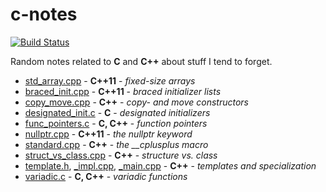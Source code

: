 # c-notes

[![Build Status](https://travis-ci.org/duddel/c-notes.svg?branch=master)](https://travis-ci.org/duddel/c-notes)

Random notes related to **C** and **C++** about stuff I tend to forget.

-   [std_array.cpp](std_array.cpp) - **C++11** - _fixed-size arrays_
-   [braced_init.cpp](braced_init.cpp) - **C++11** - _braced initializer lists_
-   [copy_move.cpp](copy_move.cpp) - **C++** - _copy- and move constructors_
-   [designated_init.c](designated_init.c) - **C** - _designated initializers_
-   [func_pointers.c](func_pointers.c) - **C, C++** - _function pointers_
-   [nullptr.cpp](nullptr.cpp) - **C++11** - _the nullptr keyword_
-   [standard.cpp](standard.cpp) - **C++** - _the \_\_cplusplus macro_
-   [struct_vs_class.cpp](struct_vs_class.cpp) - **C++** - _structure vs. class_
-   [template.h](template.h), [_impl.cpp](template_impl.cpp), [_main.cpp](template_main.cpp) - **C++** - _templates and specialization_
-   [variadic.c](variadic.c) - **C, C++** - _variadic functions_
